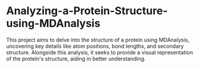 # Analyzing-a-Protein-Structure-using-MDAnalysis
This project aims to delve into the structure of a protein using MDAnalysis, uncovering key details like atom positions, bond lengths, and secondary structure. Alongside this analysis, it seeks to provide a visual representation of the protein's structure, aiding in better understanding.
